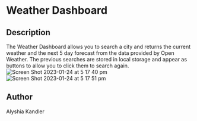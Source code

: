 # Weather Dashboard

## Description
The Weather Dashboard allows you to search a city and returns the current weather and the next 5 day forecast from the data provided by Open Weather. The previous searches are stored in local storage and appear as buttons to allow you to click them to search again.
![Screen Shot 2023-01-24 at 5 17 40 pm](https://user-images.githubusercontent.com/111984179/214224889-d28fe06b-87fd-4917-85ec-3429a82dde9d.png)
![Screen Shot 2023-01-24 at 5 17 51 pm](https://user-images.githubusercontent.com/111984179/214224901-9e35fa7f-305c-49a7-9430-37ab2668d7f1.png)

## Author
Alyshia Kandler
